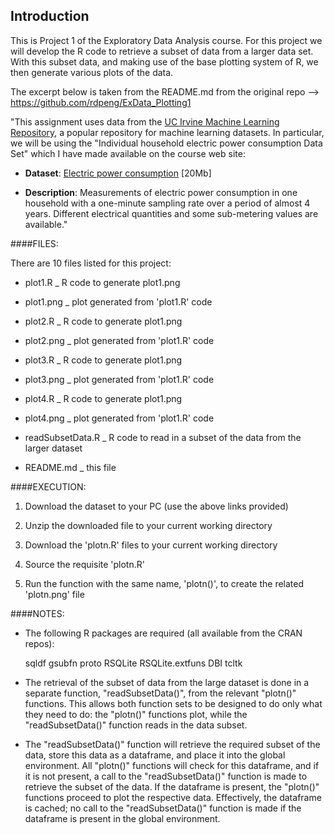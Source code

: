 Introduction
------------
This is Project 1 of the Exploratory Data Analysis course. For this project we will develop the R code to retrieve a subset of data from a larger data set.  With this subset data, and making use of the base plotting system of R, we then generate various plots of the data.

The excerpt below is taken from the README.md from the original repo --> https://github.com/rdpeng/ExData_Plotting1

"This assignment uses data from 
the <a href="http://archive.ics.uci.edu/ml/">UC Irvine Machine
Learning Repository</a>, a popular repository for machine learning
datasets. In particular, we will be using the "Individual household
electric power consumption Data Set" which I have made available on
the course web site:


* <b>Dataset</b>: <a href="https://d396qusza40orc.cloudfront.net/exdata%2Fdata%2Fhousehold_power_consumption.zip">Electric power consumption</a> [20Mb]

* <b>Description</b>: Measurements of electric power consumption in
one household with a one-minute sampling rate over a period of almost
4 years. Different electrical quantities and some sub-metering values
are available."


####FILES:

There are 10 files listed for this project:

   - plot1.R	_ R code to generate plot1.png

   - plot1.png _ plot generated from 'plot1.R' code

   - plot2.R	_ R code to generate plot1.png

   - plot2.png _ plot generated from 'plot1.R' code

   - plot3.R	_ R code to generate plot1.png

   - plot3.png _ plot generated from 'plot1.R' code

   - plot4.R	_ R code to generate plot1.png

   - plot4.png _ plot generated from 'plot1.R' code

   - readSubsetData.R _ R code to read in a subset of the data from the larger dataset

   - README.md _ this file

  
####EXECUTION:

1.	Download the dataset to your PC (use the above links provided)

2.	Unzip the downloaded file to your current working directory

3.	Download the 'plotn.R' files to your current working directory

4.	Source the requisite 'plotn.R' 

5.	Run the function with the same name, 'plotn()', to create the related 'plotn.png' file


####NOTES:

* The following R packages are required (all available from the CRAN repos):

	sqldf	gsubfn	proto	RSQLite	RSQLite.extfuns	DBI	tcltk

* The retrieval of the subset of data from the large dataset is done in a separate function, "readSubsetData()", from the relevant "plotn()" functions.  This allows both function sets to be designed to do only what they need to do: the "plotn()" functions plot, while the "readSubsetData()" function reads in the data subset. 

* The "readSubsetData()" function will retrieve the required subset of the data, store this data as a dataframe, and place it into the global environment.  All "plotn()" functions will check for this dataframe, and if it is not present, a call to the "readSubsetData()" function is made to retrieve the subset of the data.  If the dataframe is present, the "plotn()" functions proceed to plot the respective data.  Effectively, the dataframe is cached; no call to the "readSubsetData()" function is made if the dataframe is present in the global environment.
